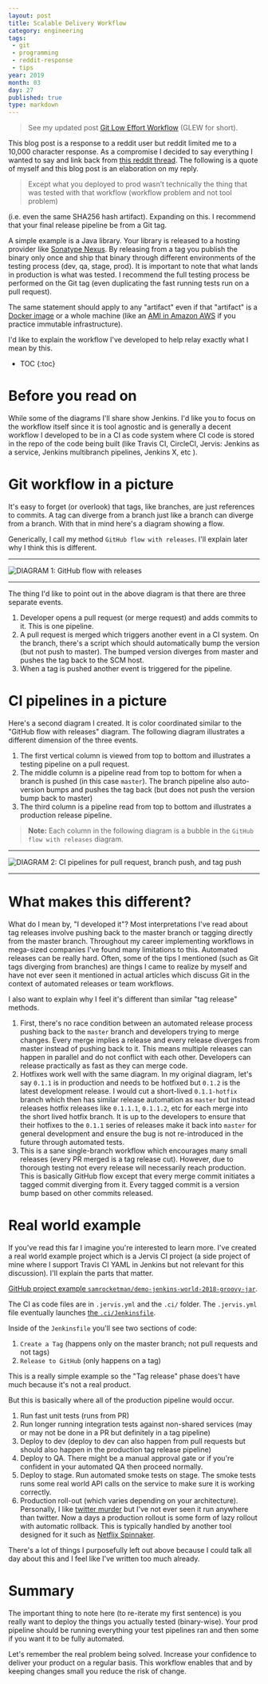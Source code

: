 ```yaml
---
layout: post
title: Scalable Delivery Workflow
category: engineering
tags:
 - git
 - programming
 - reddit-response
 - tips
year: 2019
month: 03
day: 27
published: true
type: markdown
---
```


> See my updated post [Git Low Effort Workflow](http://sam.gleske.net/blog/engineering/2019/11/12/git-low-effort-workflow.html) (GLEW for short).

This blog post is a response to a reddit user but reddit limited me to a 10,000
character response.  As a compromise I decided to say everything I wanted to say
and link back from [this reddit thread][reddit].  The following is a quote of
myself and this blog post is an elaboration on my reply.

> Except what you deployed to prod wasn’t technically the thing that was tested
> with that workflow (workflow problem and not tool problem)

(i.e. even the same SHA256 hash artifact).  Expanding on this.  I recommend that
your final release pipeline be from a Git tag.

A simple example is a Java library.  Your library is released to a hosting
provider like [Sonatype Nexus][nexus].  By releasing from a tag you publish the
binary only once and ship that binary through different environments of the
testing process (dev, qa, stage, prod).  It is important to note that what lands
in production is what was tested.   I recommend the full testing process be
performed on the Git tag (even duplicating the fast running tests run on a pull
request).

The same statement should apply to any "artifact" even if that "artifact" is a
[Docker image][docker] or a whole machine (like an [AMI in Amazon AWS][ami] if
you practice immutable infrastructure).

I'd like to explain the workflow I've developed to help relay exactly what I
mean by this.

* TOC
{:toc}

# Before you read on

While some of the diagrams I'll share show Jenkins.  I'd like you to focus on
the workflow itself since it is tool agnostic and is generally a decent workflow
I developed to be in a CI as code system where CI code is stored in the repo of
the code being built (like Travis CI, CircleCI, Jervis: Jenkins as a service,
Jenkins multibranch pipelines, Jenkins X, etc <insert your favorite CI as code
tool>).

# Git workflow in a picture

It's easy to forget (or overlook) that tags, like branches, are just references
to commits.  A tag can diverge from a branch just like a branch can diverge from
a branch.  With that in mind here's a diagram showing a flow.

Generically, I call my method `GitHub flow with releases`.  I'll explain later
why I think this is different.

---

![DIAGRAM 1: GitHub flow with releases][picture-flow]

---

The thing I'd like to point out in the above diagram is that there are three
separate events.

1. Developer opens a pull request (or merge request) and adds commits to it.
   This is one pipeline.
2. A pull request is merged which triggers another event in a CI system.  On the
   branch, there's a script which should automatically bump the version (but not
   push to master).  The bumped version diverges from master and pushes the tag
   back to the SCM host.
3. When a tag is pushed another event is triggered for the pipeline.

# CI pipelines in a picture

Here's a second diagram I created.  It is color coordinated similar to the
"GitHub flow with releases" diagram.  The following diagram illustrates a
different dimension of the three events.

1. The first vertical column is viewed from top to bottom and illustrates a
   testing pipeline on a pull request.
2. The middle column is a pipeline read from top to bottom for when a branch is
   pushed (in this case `master`).  The branch pipeline also auto-version bumps
   and pushes the tag back (but does not push the version bump back to master)
3. The third column is a pipeline read from top to bottom and illustrates a
   production release pipeline.

> **Note:** Each column in the following diagram is a bubble in the `GitHub flow
> with releases` diagram.

---

![DIAGRAM 2: CI pipelines for pull request, branch push, and tag
push][picture-pipeline]

---

# What makes this different?

What do I mean by, "I developed it"?  Most interpretations I've read about tag
releases involve pushing back to the master branch or tagging directly from the
master branch.  Throughout my career implementing workflows in mega-sized
companies I've found many limitations to this.  Automated releases can be really
hard.  Often, some of the tips I mentioned (such as Git tags diverging from
branches) are things I came to realize by myself and have not ever seen it
mentioned in actual articles which discuss Git in the context of automated
releases or team workflows.

I also want to explain why I feel it's different than similar "tag release"
methods.

1. First, there's no race condition between an automated release process pushing
   back to the `master` branch and developers trying to merge changes.  Every
   merge implies a release and every release diverges from master instead of
   pushing back to it.  This means multiple releases can happen in parallel and
   do not conflict with each other.  Developers can release practically as fast
   as they can merge code.
2. Hotfixes work well with the same diagram.  In my original diagram, let's say
   `0.1.1` is in production and needs to be hotfixed but `0.1.2` is the latest
   development release.  I would cut a short-lived `0.1.1-hotfix` branch which
   then has similar release automation as `master` but instead releases hotfix
   releases like `0.1.1.1`, `0.1.1.2`, etc for each merge into the short lived
   hotfix branch.  It is up to the developers to ensure that their hotfixes to
   the `0.1.1` series of releases make it back into `master` for general
   development and ensure the bug is not re-introduced in the future through
   automated tests.
3. This is a sane single-branch workflow which encourages many small releases
   (every PR merged is a tag release cut).  However, due to thorough testing not
   every release will necessarily reach production.  This is basically GitHub
   flow except that every merge commit initiates a tagged commit diverging from
   it.  Every tagged commit is a version bump based on other commits released.

# Real world example

If you've read this far I imagine you're interested to learn more.  I've created
a real world example project which is a Jervis CI project (a side project of
mine where I support Travis CI YAML in Jenkins but not relevant for this
discussion).  I'll explain the parts that matter.

[GitHub project example
`samrocketman/demo-jenkins-world-2018-groovy-jar`][example-project].

The CI as code files are in `.jervis.yml` and the `.ci/` folder.  The
`.jervis.yml` file eventually launches [the
`.ci/Jenkinsfile`][example-jenkinsfile].

Inside of the `Jenkinsfile` you'll see two sections of code:

1. `Create a Tag` (happens only on the master branch; not pull requests and not
   tags)
2. `Release to GitHub` (only happens on a tag)

This is a really simple example so the "Tag release" phase does't have much
because it's not a real product.

But this is basically where all of the production pipeline would occur.

1. Run fast unit tests (runs from PR)
2. Run longer running integration tests against non-shared services (may or may
   not be done in a PR but definitely in a tag pipeline)
3. Deploy to dev (deploy to dev can also happen from pull requests but should
   also happen in the production tag release pipeline)
4. Deploy to QA.  There might be a manual approval gate or if you're confident
   in your automated QA then proceed normally.
5. Deploy to stage.  Run automated smoke tests on stage.  The smoke tests runs
   some real world API calls on the service to make sure it is working
   correctly.
6. Production roll-out (which varies depending on your architecture).
   Personally, I like [twitter murder][twitter-murder] but I've not ever seen it
   run anywhere than twitter.  Now a days a production rollout is some form of
   lazy rollout with automatic rollback.  This is typically handled by another
   tool designed for it such as [Netflix Spinnaker][spinnaker].

There's a lot of things I purposefully left out above because I could talk all
day about this and I feel like I've written too much already.

# Summary

The important thing to note here (to re-iterate my first sentence) is you really
want to deploy the things you actually tested (binary-wise).  Your prod pipeline
should be running everything your test pipelines ran and then some if you want
it to be fully automated.

Let's remember the real problem being solved.  Increase your confidence to
deliver your product on a regular basis.  This workflow enables that and by
keeping changes small you reduce the risk of change.

[ami]: https://docs.aws.amazon.com/AWSEC2/latest/UserGuide/AMIs.html
[docker]: https://www.docker.com/resources/what-container
[example-jenkinsfile]: https://github.com/samrocketman/demo-jenkins-world-2018-groovy-jar/blob/master/.ci/Jenkinsfile
[example-project]: https://github.com/samrocketman/demo-jenkins-world-2018-groovy-jar
[nexus]: https://www.sonatype.com/nexus-repository-oss
[picture-flow]: https://raw.githubusercontent.com/samrocketman/demo-jenkins-world-2018-jenkins-bootstrap/master/presentation/diagrams/git_release_flow.png
[picture-pipeline]: https://raw.githubusercontent.com/samrocketman/demo-jenkins-world-2018-jenkins-bootstrap/master/presentation/diagrams/software_release_cycle.png
[reddit]: https://www.reddit.com/r/devops/comments/b5q0wx/what_cicd_tool_are_you_using_at_work/ejhwg5q/?context=3
[spinnaker]: https://www.spinnaker.io/
[twitter-murder]: https://blog.twitter.com/engineering/en_us/a/2010/murder-fast-datacenter-code-deploys-using-bittorrent.html
